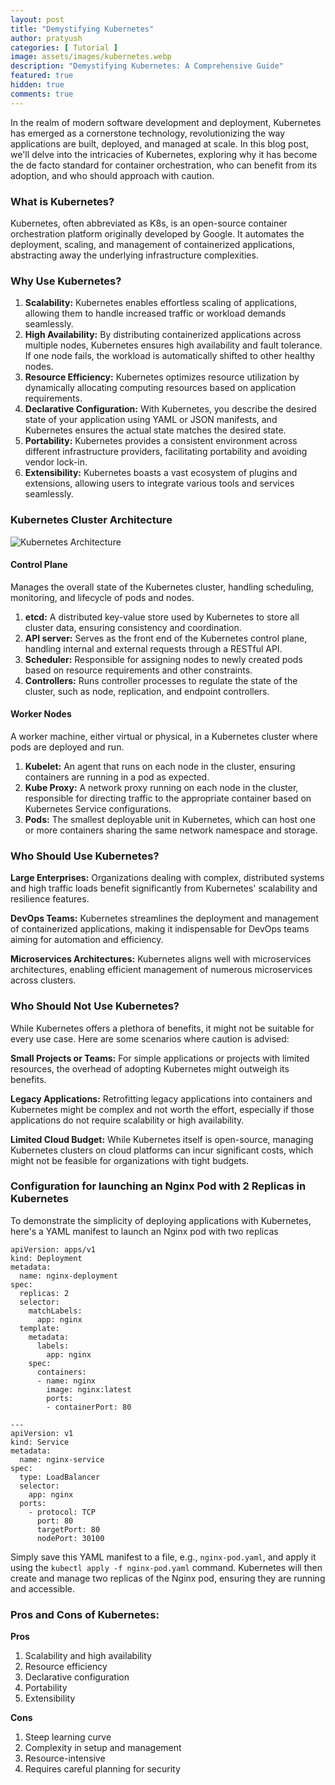 ```yaml
---
layout: post
title: "Demystifying Kubernetes"
author: pratyush
categories: [ Tutorial ]
image: assets/images/kubernetes.webp
description: "Demystifying Kubernetes: A Comprehensive Guide"
featured: true
hidden: true
comments: true
---
```


In the realm of modern software development and deployment, Kubernetes has emerged as a cornerstone technology, revolutionizing the way applications are built, deployed, and managed at scale. In this blog post, we'll delve into the intricacies of Kubernetes, exploring why it has become the de facto standard for container orchestration, who can benefit from its adoption, and who should approach with caution.

### What is Kubernetes?
Kubernetes, often abbreviated as K8s, is an open-source container orchestration platform originally developed by Google. It automates the deployment, scaling, and management of containerized applications, abstracting away the underlying infrastructure complexities.

### Why Use Kubernetes?
1. **Scalability:** Kubernetes enables effortless scaling of applications, allowing them to handle increased traffic or workload demands seamlessly.
2. **High Availability:** By distributing containerized applications across multiple nodes, Kubernetes ensures high availability and fault tolerance. If one node fails, the workload is automatically shifted to other healthy nodes.
3. **Resource Efficiency:** Kubernetes optimizes resource utilization by dynamically allocating computing resources based on application requirements.
4. **Declarative Configuration:** With Kubernetes, you describe the desired state of your application using YAML or JSON manifests, and Kubernetes ensures the actual state matches the desired state.
5. **Portability:** Kubernetes provides a consistent environment across different infrastructure providers, facilitating portability and avoiding vendor lock-in.
6. **Extensibility:** Kubernetes boasts a vast ecosystem of plugins and extensions, allowing users to integrate various tools and services seamlessly.

### Kubernetes Cluster Architecture

![Kubernetes Architecture](https://kubernetes.io/images/docs/kubernetes-cluster-architecture.svg)

#### Control Plane

Manages the overall state of the Kubernetes cluster, handling scheduling, monitoring, and lifecycle of pods and nodes.

1. **etcd:** A distributed key-value store used by Kubernetes to store all cluster data, ensuring consistency and coordination.
2. **API server:** Serves as the front end of the Kubernetes control plane, handling internal and external requests through a RESTful API.
3. **Scheduler:** Responsible for assigning nodes to newly created pods based on resource requirements and other constraints.
4. **Controllers:** Runs controller processes to regulate the state of the cluster, such as node, replication, and endpoint controllers.

#### Worker Nodes

A worker machine, either virtual or physical, in a Kubernetes cluster where pods are deployed and run.

1. **Kubelet:** An agent that runs on each node in the cluster, ensuring containers are running in a pod as expected.
2. **Kube Proxy:** A network proxy running on each node in the cluster, responsible for directing traffic to the appropriate container based on Kubernetes Service configurations.
3. **Pods:** The smallest deployable unit in Kubernetes, which can host one or more containers sharing the same network namespace and storage.

### Who Should Use Kubernetes?
**Large Enterprises:** Organizations dealing with complex, distributed systems and high traffic loads benefit significantly from Kubernetes' scalability and resilience features.

**DevOps Teams:** Kubernetes streamlines the deployment and management of containerized applications, making it indispensable for DevOps teams aiming for automation and efficiency.

**Microservices Architectures:** Kubernetes aligns well with microservices architectures, enabling efficient management of numerous microservices across clusters.

### Who Should Not Use Kubernetes?
While Kubernetes offers a plethora of benefits, it might not be suitable for every use case. Here are some scenarios where caution is advised:

**Small Projects or Teams:** For simple applications or projects with limited resources, the overhead of adopting Kubernetes might outweigh its benefits.

**Legacy Applications:** Retrofitting legacy applications into containers and Kubernetes might be complex and not worth the effort, especially if those applications do not require scalability or high availability.

**Limited Cloud Budget:** While Kubernetes itself is open-source, managing Kubernetes clusters on cloud platforms can incur significant costs, which might not be feasible for organizations with tight budgets.


### Configuration for launching an Nginx Pod with 2 Replicas in Kubernetes
To demonstrate the simplicity of deploying applications with Kubernetes, here's a YAML manifest to launch an Nginx pod with two replicas

```
apiVersion: apps/v1
kind: Deployment
metadata:
  name: nginx-deployment
spec:
  replicas: 2
  selector:
    matchLabels:
      app: nginx
  template:
    metadata:
      labels:
        app: nginx
    spec:
      containers:
      - name: nginx
        image: nginx:latest
        ports:
        - containerPort: 80

---
apiVersion: v1
kind: Service
metadata:
  name: nginx-service
spec:
  type: LoadBalancer
  selector:
    app: nginx
  ports:
    - protocol: TCP
      port: 80
      targetPort: 80
      nodePort: 30100
```

Simply save this YAML manifest to a file, e.g., `nginx-pod.yaml`, and apply it using the `kubectl apply -f nginx-pod.yaml` command. Kubernetes will then create and manage two replicas of the Nginx pod, ensuring they are running and accessible.

### Pros and Cons of Kubernetes:
**Pros**
1. Scalability and high availability
2. Resource efficiency
3. Declarative configuration
4. Portability
5. Extensibility

**Cons**
1. Steep learning curve
2. Complexity in setup and management
3. Resource-intensive
4. Requires careful planning for security